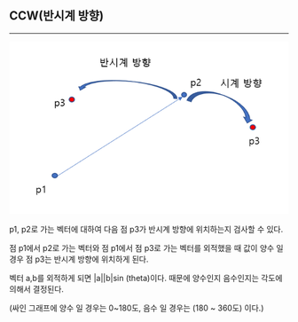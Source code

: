 ## CCW(반시계 방향)

--------------



![1559867054865](https://github.com/rlatkddn212/geomertyAlgorithm/blob/master/assets/1559867054865.png)

 p1, p2로 가는 벡터에 대하여 다음 점 p3가 반시계 방향에 위치하는지 검사할 수 있다.

점 p1에서 p2로 가는 벡터와 점 p1에서 점 p3로 가는 벡터를 외적했을 때 값이 양수 일 경우 점 p3는 반시계 방향에 위치하게 된다.

벡터 a,b를 외적하게 되면 |a||b|sin (theta)이다. 때문에 양수인지 음수인지는 각도에 의해서 결정된다.

(싸인 그래프에 양수 일 경우는 0~180도, 음수 일 경우는 (180 ~ 360도) 이다.)

 



